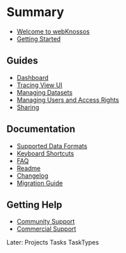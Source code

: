 # Summary

* [Welcome to webKnossos](./hello.md)
* [Getting Started](./getting_started.md)

## Guides
* [Dashboard](./dashboard.md)
* [Tracing View UI](./tracing_ui.md)
* [Managing Datasets](./datasets.md)
* [Managing Users and Access Rights](./users.md)
* [Sharing](./sharing.md)

## Documentation
* [Supported Data Formats](./data_formats.md)
* [Keyboard Shortcuts](./keyboard_shortcuts.md)
* [FAQ](./faq.md)
* [Readme](../README.md)
* [Changelog](../CHANGELOG.md)
* [Migration Guide](../MIGRATIONS.md)

## Getting Help
* [Community Support](https://support.webknossos.org)
* [Commercial Support](https://scalableminds.com)

Later:
Projects
Tasks
TaskTypes
